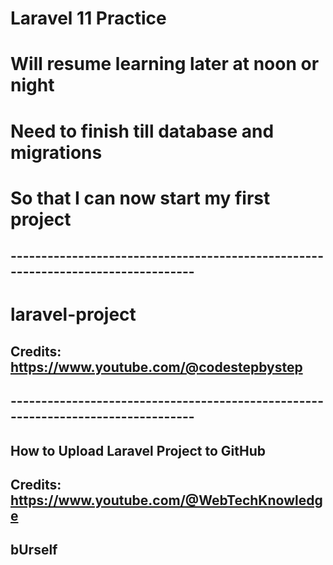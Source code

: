 # Laravel 11 Practice

# Will resume learning later at noon or night

# Need to finish till database and migrations
# So that I can now start my first project 


## ---------------------------------------------------------------------------------

# laravel-project
## Credits: https://www.youtube.com/@codestepbystep

## ---------------------------------------------------------------------------------

## How to Upload Laravel Project to GitHub

## Credits: https://www.youtube.com/@WebTechKnowledge

## bUrself